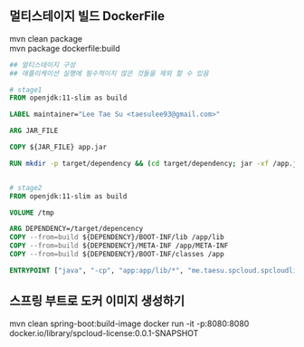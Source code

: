## 멀티스테이지 빌드 DockerFile
mvn clean package  
mvn package dockerfile:build  
```dockerfile
## 멀티스테이지 구성
## 애플리케이션 실행에 필수적이지 않은 것들을 제외 할 수 있음

# stage1
FROM openjdk:11-slim as build

LABEL maintainer="Lee Tae Su <taesulee93@gmail.com>"

ARG JAR_FILE

COPY ${JAR_FILE} app.jar

RUN mkdir -p target/dependency && (cd target/dependency; jar -xf /app.jar)


# stage2
FROM openjdk:11-slim as build

VOLUME /tmp

ARG DEPENDENCY=/target/depencency
COPY --from=build ${DEPENDENCY}/BOOT-INF/lib /app/lib
COPY --from=build ${DEPENDENCY}/META-INF /app/META-INF
COPY --from=build ${DEPENDENCY}/BOOT-INF/classes /app

ENTRYPOINT ["java", "-cp", "app:app/lib/*", "me.taesu.spcloud.spcloudlicense.SpcloudLicenseApplication"]

```

## 스프링 부트로 도커 이미지 생성하기
mvn clean spring-boot:build-image
docker run -it -p:8080:8080 docker.io/library/spcloud-license:0.0.1-SNAPSHOT

